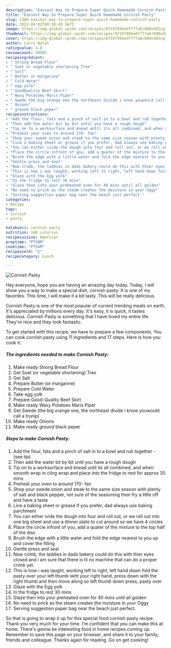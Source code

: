 ```yaml
---
description: "Easiest Way to Prepare Super Quick Homemade Cornish Pasty"
title: "Easiest Way to Prepare Super Quick Homemade Cornish Pasty"
slug: 1386-easiest-way-to-prepare-super-quick-homemade-cornish-pasty
date: 2022-04-02T08:30:45.567Z
image: https://img-global.cpcdn.com/recipes/8f197956edff7fa8/680x482cq70/cornish-pasty-recipe-main-photo.jpg
thumbnail: https://img-global.cpcdn.com/recipes/8f197956edff7fa8/680x482cq70/cornish-pasty-recipe-main-photo.jpg
cover: https://img-global.cpcdn.com/recipes/8f197956edff7fa8/680x482cq70/cornish-pasty-recipe-main-photo.jpg
author: Larry Walsh
ratingvalue: 4.8
reviewcount: 30045
recipeingredient:
- " Strong Bread Flour"
- " Suet or vegetable shortening Trex"
- " Salt"
- " Butter or margarine"
- " Cold Water"
- " egg yolk"
- " GoodQuality Beef Skirt"
- " Waxy Potatoes Maris Piper"
- " Swede the big orange one the northeast divide i know youwould call a trunip"
- " Onions"
- " ground black peper"
recipeinstructions:
- "Add the flour, fats and a pinch of salt in to a bowl and rub together           (see tip)"
- "Then add the water bit by bit until you have a rough dough"
- "Tip on to a worksurface and knead until its all combined, and when smooth wrap in cling wrap and place into the fridge to rest for approx 30 mins"
- "Preheat your oven to around 170- fan"
- "Shop your swede onion and steak to the same size season with plenty of salt and black pepper, not sure of the seasoning then fry a little off and have a taste"
- "Line a baking sheet or grease if you prefer, dad always use baking parchment"
- "You can either ivide the dough into four and roll out, or we roll out into one big sheet and use a dinner plate to cut around so we have 4 circles"
- "Place the circle infront of you, add a quater of the mixture to the top half of the disc"
- "Brush the edge with a little water and fold the edge nearest to you up and cover the filling"
- "Gentle press and seal"
- "Now crimb, the laddies in dads bakery could do this with thier eyes closed and i am sure that there is til no machine that can do a proper crimb yet."
- "This is how i was taught, working left to right, left hand down fold the pasty over your left thumb iwht your right hand, press down with the right thumb and then move along so left thumb down press, pasty over"
- "Glaze with the Egg yolk"
- "In the fridge to rest 30 mins"
- "Glaze then into your preheated oven for 40 mins until all golden"
- "No need to prick as the steam creates the moisture in your Oggy"
- "Serving suggestion paper bag near the beach just perfect."
categories:
- Recipe
tags:
- cornish
- pasty

katakunci: cornish pasty 
nutrition: 160 calories
recipecuisine: American
preptime: "PT30M"
cooktime: "PT54M"
recipeyield: "2"
recipecategory: Lunch

---
```



![Cornish Pasty](https://img-global.cpcdn.com/recipes/8f197956edff7fa8/680x482cq70/cornish-pasty-recipe-main-photo.jpg)

Hey everyone, hope you are having an amazing day today. Today, I will show you a way to make a special dish, cornish pasty. It is one of my favorites. This time, I will make it a bit tasty. This will be really delicious.

Cornish Pasty is one of the most popular of current trending meals on earth. It's appreciated by millions every day. It's easy, it is quick, it tastes delicious. Cornish Pasty is something that I have loved my entire life. They're nice and they look fantastic.




To get started with this recipe, we have to prepare a few components. You can cook cornish pasty using 11 ingredients and 17 steps. Here is how you cook it.

<!--inarticleads1-->

##### The ingredients needed to make Cornish Pasty:

1. Make ready  Strong Bread Flour
1. Get  Suet (or vegetable shortening) Trex
1. Get  Salt
1. Prepare  Butter (or margarine)
1. Prepare  Cold Water
1. Take  egg yolk
1. Prepare  Good-Quality Beef Skirt
1. Make ready  Waxy Potatoes Maris Piper
1. Get  Swede (the big orange one, the northeast divide i know youwould call a trunip)
1. Make ready  Onions
1. Make ready  ground black peper




<!--inarticleads2-->

##### Steps to make Cornish Pasty:

1. Add the flour, fats and a pinch of salt in to a bowl and rub together -           (see tip)
1. Then add the water bit by bit until you have a rough dough
1. Tip on to a worksurface and knead until its all combined, and when smooth wrap in cling wrap and place into the fridge to rest for approx 30 mins
1. Preheat your oven to around 170- fan
1. Shop your swede onion and steak to the same size season with plenty of salt and black pepper, not sure of the seasoning then fry a little off and have a taste
1. Line a baking sheet or grease if you prefer, dad always use baking parchment
1. You can either ivide the dough into four and roll out, or we roll out into one big sheet and use a dinner plate to cut around so we have 4 circles
1. Place the circle infront of you, add a quater of the mixture to the top half of the disc
1. Brush the edge with a little water and fold the edge nearest to you up and cover the filling
1. Gentle press and seal
1. Now crimb, the laddies in dads bakery could do this with thier eyes closed and i am sure that there is til no machine that can do a proper crimb yet.
1. This is how i was taught, working left to right, left hand down fold the pasty over your left thumb iwht your right hand, press down with the right thumb and then move along so left thumb down press, pasty over
1. Glaze with the Egg yolk
1. In the fridge to rest 30 mins
1. Glaze then into your preheated oven for 40 mins until all golden
1. No need to prick as the steam creates the moisture in your Oggy
1. Serving suggestion paper bag near the beach just perfect.




So that is going to wrap it up for this special food cornish pasty recipe. Thank you very much for your time. I'm confident that you can make this at home. There's gonna be interesting food in home recipes coming up. Remember to save this page on your browser, and share it to your family, friends and colleague. Thanks again for reading. Go on get cooking!
